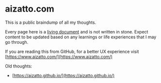 # aizatto.com

This is a public braindump of all my thoughts.

Every page here is a [living document](https://en.wikipedia.org/wiki/Living_document) and is not written in stone. Expect content to be updated based on any learnings or life experiences that I may go through.

If you are reading this from GitHub, for a better UX experience visit [https://www.aizatto.com/](https://www.aizatto.com/)

Old thoughts:

* [https://aizatto.github.io/](https://aizatto.github.io/)

